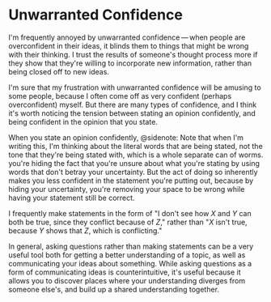 # Unwarranted Confidence 

I'm frequently annoyed by unwarranted confidence — when people are overconfident in their ideas, it blinds them to things that might be wrong with their thinking. I trust the results of someone's thought process more if they show that they're willing to incorporate new information, rather than being closed off to new ideas.

I'm sure that my frustration with unwarranted confidence will be amusing to some people, because I often come off as very confident (perhaps overconfident) myself. But there are many types of confidence, and I think it's worth noticing the tension between stating an opinion confidently, and being confident in the opinion that you state.

When you state an opinion confidently,
@sidenote: Note that when I'm writing this, I'm thinking about the literal words that are being stated, not the tone that they're being stated with, which is a whole separate can of worms.
you're hiding the fact that you're unsure about what you're stating by using words that don't betray your uncertainty. But the act of doing so inherently makes you less confident in the statement you're putting out, because by hiding your uncertainty, you're removing your space to be wrong while having your statement still be correct.

I frequently make statements in the form of "I don't see how *X* and *Y* can both be true, since they conflict because of *Z*," rather than "*X* isn't true, because *Y* shows that *Z*, which is conflicting."

In general, asking questions rather than making statements can be a very useful tool both for getting a better understanding of a topic, as well as communicating your ideas about something. While asking questions as a form of communicating ideas is counterintuitive, it's useful because it allows you to discover places where your understanding diverges from someone else's, and build up a shared understanding together.
